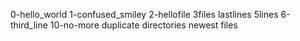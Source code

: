 0-hello_world
1-confused_smiley
2-hellofile
3files
lastlines
5lines
6-third_line
10-no-more
duplicate
directories
newest files
